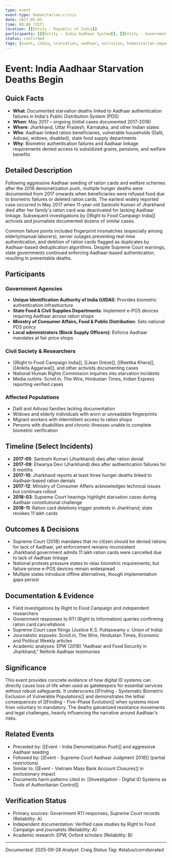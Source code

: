 ```yaml
---
type: event
event-type: humanitarian-crisis
date: 2017-05-01
time: 00:00 (IST)
location: [[Entity - Republic of India]]
participants: [[[Entity - India Aadhaar System]], [[Entity - Government of Jharkhand]], [[Entity - Public Distribution System India]], [[Entity - Right to Food Campaign India]], [[Entity - Impacted Ration Beneficiaries]]]
status: confirmed
tags: [event, india, starvation, aadhaar, exclusion, humanitarian-impact, 2017]
---
```


# Event: India Aadhaar Starvation Deaths Begin

## Quick Facts
- **What**: Documented starvation deaths linked to Aadhaar authentication failures in India's Public Distribution System (PDS)
- **When**: May 2017 – ongoing (initial cases documented 2017-2018)
- **Where**: Jharkhand, Uttar Pradesh, Karnataka, and other Indian states
- **Who**: Aadhaar-linked ration beneficiaries, vulnerable households (Dalit, Adivasi, widows, disabled), state food supply departments
- **Why**: Biometric authentication failures and Aadhaar linkage requirements denied access to subsidized grains, pensions, and welfare benefits

## Detailed Description
Following aggressive Aadhaar seeding of ration cards and welfare schemes after the 2016 demonetization push, multiple hunger deaths were documented from 2017 onwards when beneficiaries were refused food due to biometric failures or deleted ration cards. The earliest widely reported case occurred in May 2017 when 11-year-old Santoshi Kumari of Jharkhand died after her family's ration card was deactivated for lacking Aadhaar linkage. Subsequent investigations by [[Right to Food Campaign India]] activists and journalists documented dozens of similar cases.

Common failure points included fingerprint mismatches (especially among elderly/manual laborers), server outages preventing real-time authentication, and deletion of ration cards flagged as duplicates by Aadhaar-based deduplication algorithms. Despite Supreme Court warnings, state governments continued enforcing Aadhaar-based authentication, resulting in preventable deaths.

## Participants
### Government Agencies
- **Unique Identification Authority of India (UIDAI)**: Provides biometric authentication infrastructure
- **State Food & Civil Supplies Departments**: Implement e-POS devices requiring Aadhaar across ration shops
- **Ministry of Consumer Affairs, Food & Public Distribution**: Sets national PDS policy
- **Local administrators (Block Supply Officers)**: Enforce Aadhaar mandates at fair price shops

### Civil Society & Researchers
- [[Right to Food Campaign India]], [[Jean Drèze]], [[Reetika Khera]], [[Ankita Aggarwal]], and other activists documenting cases
- National Human Rights Commission inquiries into starvation incidents
- Media outlets: Scroll.in, The Wire, Hindustan Times, Indian Express reporting verified cases

### Affected Populations
- Dalit and Adivasi families lacking documentation
- Widows and elderly individuals with worn or unreadable fingerprints
- Migrant workers with intermittent access to ration shops
- Persons with disabilities and chronic illnesses unable to complete biometric verification

## Timeline (Select Incidents)
- **2017-05**: Santoshi Kumari (Jharkhand) dies after ration denial
- **2017-09**: Etwariya Devi (Jharkhand) dies after authentication failures for 6 months
- **2017-10**: Jharkhand reports at least three hunger deaths linked to Aadhaar-based ration denials
- **2017-12**: Ministry of Consumer Affairs acknowledges technical issues but continues rollout
- **2018-03**: Supreme Court hearings highlight starvation cases during Aadhaar constitutional challenge
- **2018-11**: Ration card deletions trigger protests in Jharkhand; state revokes 11 lakh cards

## Outcomes & Decisions
- Supreme Court (2018) mandates that no citizen should be denied rations for lack of Aadhaar, yet enforcement remains inconsistent
- Jharkhand government admits 11 lakh ration cards were cancelled due to lack of Aadhaar linkage
- National protests pressure states to relax biometric requirements, but failure-prone e-POS devices remain widespread
- Multiple states introduce offline alternatives, though implementation gaps persist

## Documentation & Evidence
- Field investigations by Right to Food Campaign and independent researchers
- Government responses to RTI (Right to Information) queries confirming ration card cancellations
- Supreme Court case filings (Justice K.S. Puttaswamy v. Union of India)
- Journalistic exposés: Scroll.in, The Wire, Hindustan Times, Economic and Political Weekly articles
- Academic analyses: EPW (2018) "Aadhaar and Food Security in Jharkhand," Rethink Aadhaar testimonies

## Significance
This event provides concrete evidence of how digital ID systems can directly cause loss of life when used as gatekeepers for essential services without robust safeguards. It underscores [[Finding - Systematic Biometric Exclusion of Vulnerable Populations]] and demonstrates the lethal consequences of [[Finding - Five-Phase Evolution]] when systems move from voluntary to mandatory. The deaths galvanized resistance movements and legal challenges, heavily influencing the narrative around Aadhaar's risks.

## Related Events
- Preceded by: [[Event - India Demonetization Push]] and aggressive Aadhaar seeding
- Followed by: [[Event - Supreme Court Aadhaar Judgment 2018]] (partial restrictions)
- Similar to: [[Event - Vietnam Mass Bank Account Closures]] in exclusionary impact
- Documents harm patterns cited in: [[Investigation - Digital ID Systems as Tools of Authoritarian Control]]

## Verification Status
- Primary sources: Government RTI responses, Supreme Court records (Reliability: A)
- Independent documentation: Verified case studies by Right to Food Campaign and journalists (Reliability: A)
- Academic research: EPW, Oxford scholars (Reliability: B)

---
*Documented*: 2025-09-28
*Analyst*: Craig
*Status Tag*: #status/corroborated

